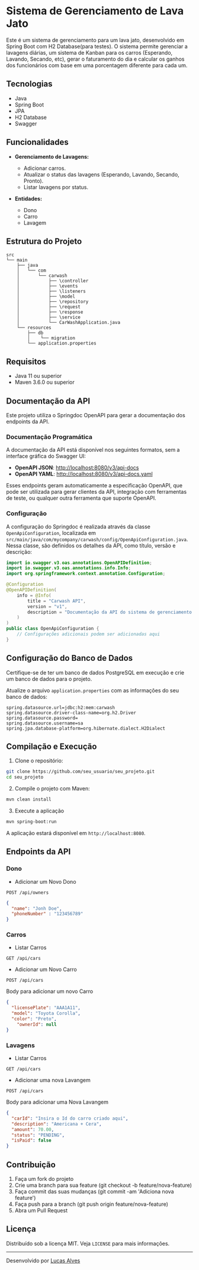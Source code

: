 # Sistema de Gerenciamento de Lava Jato

Este é um sistema de gerenciamento para um lava jato, desenvolvido em Spring Boot com H2 Database(para testes). O sistema permite gerenciar a lavagens diárias, um sistema de Kanban para os carros (Esperando, Lavando, Secando, etc), gerar o faturamento do dia e calcular os ganhos dos funcionários com base em uma porcentagem diferente para cada um.

## Tecnologias
- Java
- Spring Boot
- JPA
- H2 Database
- Swagger

## Funcionalidades

- **Gerenciamento de Lavagens:**
  - Adicionar carros.
  - Atualizar o status das lavagens (Esperando, Lavando, Secando, Pronto).
  - Listar lavagens por status.

- **Entidades:**
  - Dono
  - Carro
  - Lavagem

## Estrutura do Projeto

```files
src
└── main
    ├── java
    │   └── com
    │       └── carwash
    │           ├── \controller 
    │           ├── \events
    │           ├── \listeners
    │           ├── \model
    │           ├── \repository
    │           ├── \request
    │           ├── \response
    │           ├── \service
    │           └── CarWashApplication.java
    └── resources
        ├── db
        │    └── migration
        └── application.properties
```

## Requisitos

- Java 11 ou superior
- Maven 3.6.0 ou superior

## Documentação da API

Este projeto utiliza o Springdoc OpenAPI para gerar a documentação dos endpoints da API.

### Documentação Programática

A documentação da API está disponível nos seguintes formatos, sem a interface gráfica do Swagger UI:

- **OpenAPI JSON**: [http://localhost:8080/v3/api-docs](http://localhost:8080/v3/api-docs)
- **OpenAPI YAML**: [http://localhost:8080/v3/api-docs.yaml](http://localhost:8080/v3/api-docs.yaml)

Esses endpoints geram automaticamente a especificação OpenAPI, que pode ser utilizada para gerar clientes da API, integração com ferramentas de teste, ou qualquer outra ferramenta que suporte OpenAPI.

### Configuração

A configuração do Springdoc é realizada através da classe `OpenApiConfiguration`, localizada em `src/main/java/com/mycompany/carwash/config/OpenApiConfiguration.java`. Nessa classe, são definidos os detalhes da API, como título, versão e descrição:

```java
import io.swagger.v3.oas.annotations.OpenAPIDefinition;
import io.swagger.v3.oas.annotations.info.Info;
import org.springframework.context.annotation.Configuration;

@Configuration
@OpenAPIDefinition(
    info = @Info(
        title = "Carwash API",
        version = "v1",
        description = "Documentação da API do sistema de gerenciamento de lava jato"
    )
)
public class OpenApiConfiguration {
    // Configurações adicionais podem ser adicionadas aqui
}
```

## Configuração do Banco de Dados

Certifique-se de ter um banco de dados PostgreSQL em execução e crie um banco de dados para o projeto.

Atualize o arquivo `application.properties` com as informações do seu banco de dados:

```properties
spring.datasource.url=jdbc:h2:mem:carwash
spring.datasource.driver-class-name=org.h2.Driver
spring.datasource.password=
spring.datasource.username=sa
spring.jpa.database-platform=org.hibernate.dialect.H2Dialect
```

## Compilação e Execução
1. Clone o repositório:
```sh
git clone https://github.com/seu_usuario/seu_projeto.git
cd seu_projeto
```
2. Compile o projeto com Maven:
```sh
mvn clean install
```
3. Execute a aplicação
```sh
mvn spring-boot:run
```
A aplicação estará disponível em `http://localhost:8080`.

## Endpoints da API

### Dono
- Adicionar um Novo Dono
```http
POST /api/owners
```
```JSON
{
  "name": "Jonh Doe",
  "phoneNumber" : "123456789"
}
```

### Carros
- Listar Carros
```http
GET /api/cars
```

- Adicionar um Novo Carro
```http
POST /api/cars
```
Body para adicionar um novo Carro
```JSON 
{
  "licensePlate": "AAA1A11",
  "model": "Toyota Corolla",
  "color": "Preto",
	"ownerId": null
}
```

### Lavagens
- Listar Carros
```http
GET /api/cars
```

- Adicionar uma nova Lavangem
```http
POST /api/cars
```
Body para adicionar uma Nova Lavangem
```JSON 
{
  "carId": "Insira o Id do carro criado aqui",
  "description": "Americana + Cera",
  "amount": 70.00,
  "status": "PENDING",
  "isPaid": false
}
```


## Contribuição
1. Faça um fork do projeto
2. Crie uma branch para sua feature (git checkout -b feature/nova-feature)
3. Faça commit das suas mudanças (git commit -am 'Adiciona nova feature')
4. Faça push para a branch (git push origin feature/nova-feature)
5. Abra um Pull Request

## Licença
Distribuído sob a licença MIT. Veja `LICENSE` para mais informações.

---
Desenvolvido por [Lucas Alves](https://github.com/lucasgpalves)
